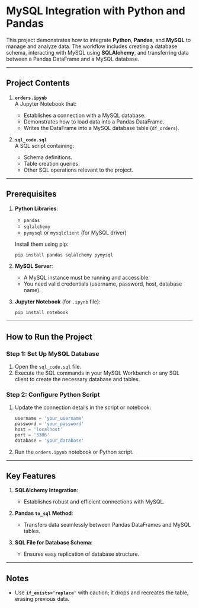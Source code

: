 
# MySQL Integration with Python and Pandas

This project demonstrates how to integrate **Python**, **Pandas**, and **MySQL** to manage and analyze data. The workflow includes creating a database schema, interacting with MySQL using **SQLAlchemy**, and transferring data between a Pandas DataFrame and a MySQL database.

---

## Project Contents

1. **`orders.ipynb`**  
   A Jupyter Notebook that:
   - Establishes a connection with a MySQL database.
   - Demonstrates how to load data into a Pandas DataFrame.
   - Writes the DataFrame into a MySQL database table (`df_orders`).

2. **`sql_code.sql`**  
   A SQL script containing:
   - Schema definitions.
   - Table creation queries.
   - Other SQL operations relevant to the project.

---

## Prerequisites

1. **Python Libraries**:
   - `pandas`
   - `sqlalchemy`
   - `pymysql` or `mysqlclient` (for MySQL driver)

   Install them using pip:
   ```bash
   pip install pandas sqlalchemy pymysql
   ```

2. **MySQL Server**:
   - A MySQL instance must be running and accessible.
   - You need valid credentials (username, password, host, database name).

3. **Jupyter Notebook** (for `.ipynb` file):
   ```bash
   pip install notebook
   ```

---

## How to Run the Project

### Step 1: Set Up MySQL Database
1. Open the `sql_code.sql` file.
2. Execute the SQL commands in your MySQL Workbench or any SQL client to create the necessary database and tables.

### Step 2: Configure Python Script
1. Update the connection details in the script or notebook:
   ```python
   username = 'your_username'
   password = 'your_password'
   host = 'localhost'
   port = '3306'
   database = 'your_database'
   ```

2. Run the `orders.ipynb` notebook or Python script.

---

## Key Features

1. **SQLAlchemy Integration**:
   - Establishes robust and efficient connections with MySQL.

2. **Pandas `to_sql` Method**:
   - Transfers data seamlessly between Pandas DataFrames and MySQL tables.

3. **SQL File for Database Schema**:
   - Ensures easy replication of database structure.

---

## Notes

- Use **`if_exists='replace'`** with caution; it drops and recreates the table, erasing previous data.
